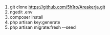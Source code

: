 1. git clone https://github.com/5h1ro/Areakerja.git
2. ngedit .env
3. composer install
4. php artisan key:generate
5. php artisan migrate:fresh --seed